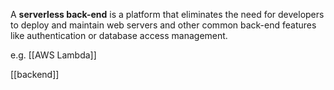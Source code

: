 A **serverless back-end** is a platform that eliminates the need for developers to deploy and maintain web servers and other common back-end features like authentication or database access management.

e.g. [[AWS Lambda]]

[[backend]]